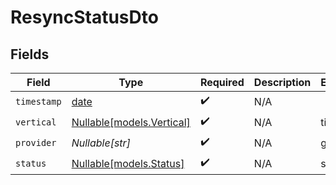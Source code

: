 # ResyncStatusDto


## Fields

| Field                                                                | Type                                                                 | Required                                                             | Description                                                          | Example                                                              |
| -------------------------------------------------------------------- | -------------------------------------------------------------------- | -------------------------------------------------------------------- | -------------------------------------------------------------------- | -------------------------------------------------------------------- |
| `timestamp`                                                          | [date](https://docs.python.org/3/library/datetime.html#date-objects) | :heavy_check_mark:                                                   | N/A                                                                  |                                                                      |
| `vertical`                                                           | [Nullable[models.Vertical]](../models/vertical.md)                   | :heavy_check_mark:                                                   | N/A                                                                  | ticketing                                                            |
| `provider`                                                           | *Nullable[str]*                                                      | :heavy_check_mark:                                                   | N/A                                                                  | gitlab                                                               |
| `status`                                                             | [Nullable[models.Status]](../models/status.md)                       | :heavy_check_mark:                                                   | N/A                                                                  | success                                                              |